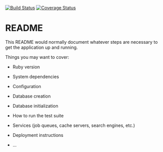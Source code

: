 [![Build Status](https://img.shields.io/endpoint.svg?url=https%3A%2F%2Factions-badge.atrox.dev%2Fdbp-learn%2Ftask-manager%2Fbadge%3Fref%3Ddevelop&style=flat)](https://actions-badge.atrox.dev/dbp-learn/task-manager/goto?ref=develop)
[![Coverage Status](https://coveralls.io/repos/github/dbp-learn/task-manager/badge.svg?branch=develop)](https://coveralls.io/github/dbp-learn/task-manager?branch=develop)

# README

This README would normally document whatever steps are necessary to get the
application up and running.

Things you may want to cover:

* Ruby version

* System dependencies

* Configuration

* Database creation

* Database initialization

* How to run the test suite

* Services (job queues, cache servers, search engines, etc.)

* Deployment instructions

* ...
